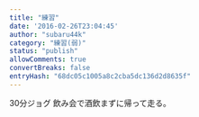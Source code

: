 ```yaml
---
title: "練習"
date: '2016-02-26T23:04:45'
author: "subaru44k"
category: "練習(弱)"
status: "publish"
allowComments: true
convertBreaks: false
entryHash: "68dc05c1005a8c2cba5dc136d2d8635f"
---
```

30分ジョグ
飲み会で酒飲まずに帰って走る。
